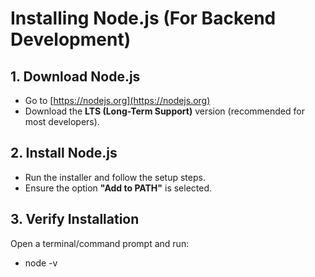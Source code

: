 # Installing Node.js (For Backend Development)

## 1. Download Node.js
- Go to [https://nodejs.org](https://nodejs.org)  
- Download the **LTS (Long-Term Support)** version (recommended for most developers).

## 2. Install Node.js
- Run the installer and follow the setup steps.  
- Ensure the option **"Add to PATH"** is selected.

## 3. Verify Installation
Open a terminal/command prompt and run:
- node -v